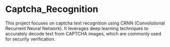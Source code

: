 # Captcha_Recognition
This project focuses on captcha text recognition using CRNN (Convolutional Recurrent Neural Network). It leverages deep learning techniques to accurately decode text from CAPTCHA images, which are commonly used for security verification.
